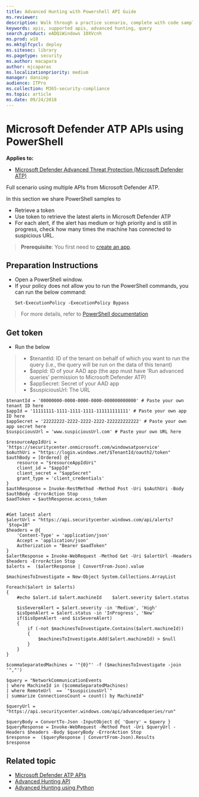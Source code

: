 ```yaml
---
title: Advanced Hunting with Powershell API Guide
ms.reviewer: 
description: Walk through a practice scenario, complete with code samples, querying several Microsoft Defender Advanced Threat Protection (Microsoft Defender ATP) APIs.
keywords: apis, supported apis, advanced hunting, query
search.product: eADQiWindows 10XVcnh
ms.prod: w10
ms.mktglfcycl: deploy
ms.sitesec: library
ms.pagetype: security
ms.author: macapara
author: mjcaparas
ms.localizationpriority: medium
manager: dansimp
audience: ITPro
ms.collection: M365-security-compliance 
ms.topic: article 
ms.date: 09/24/2018
---
```


# Microsoft Defender ATP APIs using PowerShell
**Applies to:**
- [Microsoft Defender Advanced Threat Protection (Microsoft Defender ATP)](https://go.microsoft.com/fwlink/p/?linkid=2069559)


Full scenario using multiple APIs from Microsoft Defender ATP.

In this section we share PowerShell samples to 
- Retrieve a token 
- Use token to retrieve the latest alerts in Microsoft Defender ATP
- For each alert, if the alert has medium or high priority and is still in progress, check how many times the machine has connected to suspicious URL.

>**Prerequisite**: You first need to [create an app](apis-intro.md).

## Preparation Instructions

- Open a PowerShell window.
- If your policy does not allow you to run the PowerShell commands, you can run the below command:
  ```
  Set-ExecutionPolicy -ExecutionPolicy Bypass
  ```

>For more details, refer to [PowerShell documentation](https://docs.microsoft.com/powershell/module/microsoft.powershell.security/set-executionpolicy)

## Get token

- Run the below

> - $tenantId: ID of the tenant on behalf of which you want to run the query (i.e., the query will be run on the data of this tenant)
> - $appId: ID of your AAD app (the app must have 'Run advanced queries' permission to Microsoft Defender ATP)
> - $appSecret: Secret of your AAD app
> - $suspiciousUrl: The URL


```
$tenantId = '00000000-0000-0000-0000-000000000000' # Paste your own tenant ID here
$appId = '11111111-1111-1111-1111-111111111111' # Paste your own app ID here
$appSecret = '22222222-2222-2222-2222-222222222222' # Paste your own app secret here
$suspiciousUrl = 'www.suspiciousUrl.com' # Paste your own URL here

$resourceAppIdUri = 'https://securitycenter.onmicrosoft.com/windowsatpservice'
$oAuthUri = "https://login.windows.net/$TenantId/oauth2/token"
$authBody = [Ordered] @{
    resource = "$resourceAppIdUri"
    client_id = "$appId"
    client_secret = "$appSecret"
    grant_type = 'client_credentials'
}
$authResponse = Invoke-RestMethod -Method Post -Uri $oAuthUri -Body $authBody -ErrorAction Stop
$aadToken = $authResponse.access_token


#Get latest alert
$alertUrl = "https://api.securitycenter.windows.com/api/alerts?`$top=10"
$headers = @{ 
    'Content-Type' = 'application/json'
    Accept = 'application/json'
    Authorization = "Bearer $aadToken" 
}
$alertResponse = Invoke-WebRequest -Method Get -Uri $alertUrl -Headers $headers -ErrorAction Stop
$alerts =  ($alertResponse | ConvertFrom-Json).value

$machinesToInvestigate = New-Object System.Collections.ArrayList

Foreach($alert in $alerts)
{
    #echo $alert.id $alert.machineId    $alert.severity $alert.status

    $isSevereAlert = $alert.severity -in 'Medium', 'High'
    $isOpenAlert = $alert.status -in 'InProgress', 'New'
    if($isOpenAlert -and $isSevereAlert)
    {
        if (-not $machinesToInvestigate.Contains($alert.machineId))
        {
            $machinesToInvestigate.Add($alert.machineId) > $null
        }
    }
}

$commaSeparatedMachines = '"{0}"' -f ($machinesToInvestigate -join '","')

$query = "NetworkCommunicationEvents
| where MachineId in ($commaSeparatedMachines)
| where RemoteUrl  == `"$suspiciousUrl`"
| summarize ConnectionsCount = count() by MachineId"

$queryUrl = "https://api.securitycenter.windows.com/api/advancedqueries/run"

$queryBody = ConvertTo-Json -InputObject @{ 'Query' = $query }
$queryResponse = Invoke-WebRequest -Method Post -Uri $queryUrl -Headers $headers -Body $queryBody -ErrorAction Stop
$response =  ($queryResponse | ConvertFrom-Json).Results
$response
```


## Related topic
- [Microsoft Defender ATP APIs](apis-intro.md)
- [Advanced Hunting API](run-advanced-query-api.md)
- [Advanced Hunting using Python](run-advanced-query-sample-python.md)
